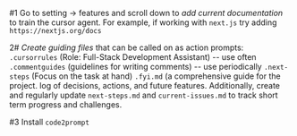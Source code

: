 #1 Go to setting -> features and scroll down to *add current documentation* to train the cursor agent. 
For example, if working with `next.js` try adding `https://nextjs.org/docs`



2# *Create guiding files* that can be called on as action prompts:
`.cursorrules` (Role: Full-Stack Development Assistant)   -- use often
`.commentguides` (guidelines for writing comments)        -- use periodically 
`.next-steps` (Focus on the task at hand)
`.fyi.md` (a comprehensive guide for the project. log of decisions, actions, and future features. 
Additionally, create and regularly update `next-steps.md` and `current-issues.md` to track short term progress and challenges.


#3 Install `code2prompt`